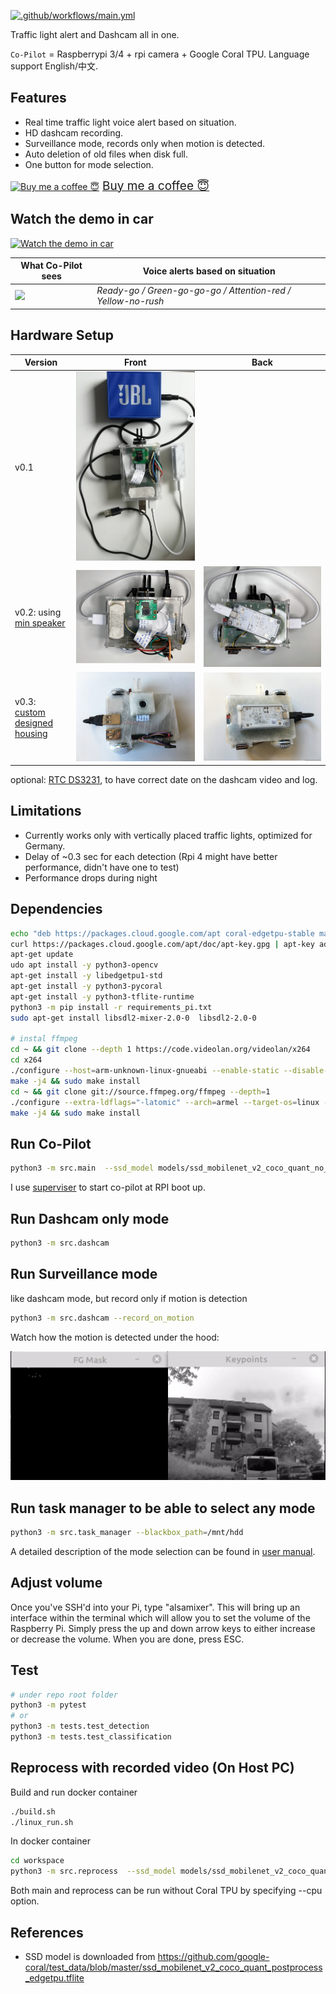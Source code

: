 [![.github/workflows/main.yml](https://github.com/xeonqq/co-pilot/actions/workflows/main.yml/badge.svg)](https://github.com/xeonqq/co-pilot/actions/workflows/main.yml)

Traffic light alert and Dashcam all in one.

`Co-Pilot` = Raspberrypi 3/4 + rpi camera + Google Coral TPU. Language support English/中文.

 
## Features
  * Real time traffic light voice alert based on situation.
  * HD dashcam recording.
  * Surveillance mode, records only when motion is detected.
  * Auto deletion of old files when disk full.
  * One button for mode selection.
  
 <a class="bmc-button" target="_blank" href="https://www.buymeacoffee.com/xeonqq"><img src="https://cdn.buymeacoffee.com/buttons/bmc-new-btn-logo.svg" alt="Buy me a coffee 😇"><span style="margin-left:5px;font-size:19px !important;">Buy me a coffee 😇</span></a>
   
## Watch the demo in car
[![Watch the demo in car](https://i.imgur.com/1PCb91b.png)](https://youtu.be/tCmUoWLdjoo)

  What Co-Pilot sees | Voice alerts based on situation
 -------- | -------- 
  ![](images/traffic_light_detection_seq.gif) | *Ready-go / Green-go-go-go / Attention-red / Yellow-no-rush*

## Hardware Setup


 Version | Front | Back
 -------- | -------- | --------
 v0.1 | ![](images/hardware.jpg)  |
 v0.2: using [min speaker](https://de.aliexpress.com/item/1005003107656299.html?spm=a2g0o.productlist.0.0.19bff4543zIpil&algo_pvid=84ba9ca6-b578-4f5f-bc2f-84c493d38095&algo_exp_id=84ba9ca6-b578-4f5f-bc2f-84c493d38095-31&pdp_ext_f=%7B%22sku_id%22%3A%2212000024125609922%22%7D&pdp_pi=-1%3B3.5%3B-1%3B-1%40salePrice%3BEUR%3Bsearch-mainSearch) | ![](https://github.com/xeonqq/copilot-manual/blob/master/pics/front_small.jpg?raw=true)| ![](https://github.com/xeonqq/copilot-manual/blob/master/pics/back_small.jpg?raw=true)
 v0.3: [custom designed housing](https://www.thingiverse.com/thing:5187983) | ![3d printable housing ](https://github.com/xeonqq/openscad_designs/blob/master/pi3_case/pics/front.jpg?raw=true) | ![3d printable housing](https://github.com/xeonqq/openscad_designs/blob/master/pi3_case/pics/back.jpg?raw=true)
 
optional: [RTC DS3231](https://www.ebay.de/itm/223727782675?ssPageName=STRK%3AMEBIDX%3AIT&_trksid=p2060353.m2749.l2649), to have correct date on the dashcam video and log.

## Limitations
* Currently works only with vertically placed traffic lights, optimized for Germany.
* Delay of ~0.3 sec for each detection (Rpi 4 might have better performance, didn't have one to test)
* Performance drops during night

## Dependencies
```bash on rpi
echo "deb https://packages.cloud.google.com/apt coral-edgetpu-stable main" | tee /etc/apt/sources.list.d/coral-edgetpu.list
curl https://packages.cloud.google.com/apt/doc/apt-key.gpg | apt-key add -
apt-get update
udo apt install -y python3-opencv
apt-get install -y libedgetpu1-std
apt-get install -y python3-pycoral
apt-get install -y python3-tflite-runtime
python3 -m pip install -r requirements_pi.txt
sudo apt-get install libsdl2-mixer-2.0-0  libsdl2-2.0-0

# instal ffmpeg
cd ~ && git clone --depth 1 https://code.videolan.org/videolan/x264
cd x264
./configure --host=arm-unknown-linux-gnueabi --enable-static --disable-opencl
make -j4 && sudo make install
cd ~ && git clone git://source.ffmpeg.org/ffmpeg --depth=1
./configure --extra-ldflags="-latomic" --arch=armel --target-os=linux --enable-gpl --enable-omx --enable-omx-rpi --enable-nonfree
make -j4 && sudo make install
```
## Run Co-Pilot
```bash
python3 -m src.main  --ssd_model models/ssd_mobilenet_v2_coco_quant_no_nms_edgetpu.tflite  --label models/coco_labels.txt --score_threshold 0.3 --traffic_light_classification_model models/traffic_light_edgetpu.tflite  --traffic_light_label models/traffic_light_labels.txt --blackbox_path=./
```
I use [superviser](http://supervisord.org/) to start co-pilot at RPI boot up.
## Run Dashcam only mode
```bash
python3 -m src.dashcam
```
## Run Surveillance mode
like dashcam mode, but record only if motion is detection
```bash
python3 -m src.dashcam --record_on_motion
```
Watch how the motion is detected under the hood: 

![](images/motion_detection.gif)

## Run task manager to be able to select any mode
```bash
python3 -m src.task_manager --blackbox_path=/mnt/hdd
```
A detailed description of the mode selection can be found in [user manual](https://github.com/xeonqq/copilot-manual/blob/master/manual.pdf).

## Adjust volume
Once you've SSH'd into your Pi, type "alsamixer". This will bring up an interface within the terminal which will allow you to set the volume of the Raspberry Pi. Simply press the up and down arrow keys to either increase or decrease the volume. When you are done, press ESC.

## Test
```bash
# under repo root folder
python3 -m pytest
# or
python3 -m tests.test_detection
python3 -m tests.test_classification
```

## Reprocess with recorded video (On Host PC)

Build and run docker container
```bash
./build.sh
./linux_run.sh
```

In docker container
```bash
cd workspace
python3 -m src.reprocess  --ssd_model models/ssd_mobilenet_v2_coco_quant_no_nms_edgetpu.tflite  --label models/coco_labels.txt --score_threshold 0.3 --traffic_light_classification_model models/traffic_light_edgetpu.tflite  --traffic_light_label models/traffic_light_labels.txt --blackbox_path=./ --video recording_20210417-090028.h264.mp4 --fps 5
```

Both main and reprocess can be run without Coral TPU by specifying --cpu option.

## References
* SSD model is downloaded from https://github.com/google-coral/test_data/blob/master/ssd_mobilenet_v2_coco_quant_postprocess_edgetpu.tflite



